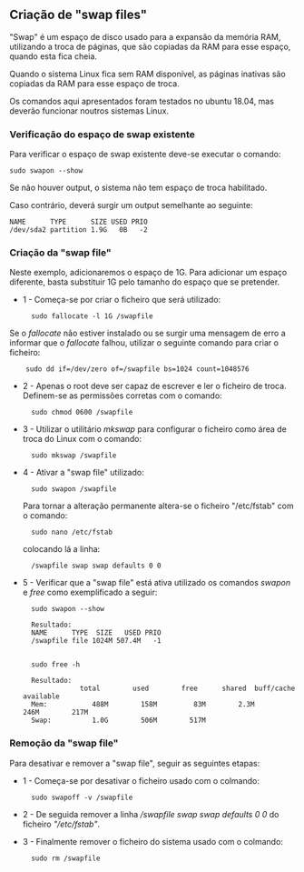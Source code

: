 ## Criação de "swap files"

"Swap" é um espaço de disco usado para a expansão da memória RAM, utilizando a troca de páginas, que são copiadas da RAM para esse espaço, quando esta fica cheia.

Quando o sistema Linux fica sem RAM disponível, as páginas inativas são copiadas da RAM para esse espaço de troca.

Os comandos aqui apresentados foram testados no ubuntu 18.04, mas deverão funcionar noutros sistemas Linux.

### Verificação do espaço de swap existente
Para verificar o espaço de swap existente deve-se executar o comando:

    sudo swapon --show
  
Se não houver output, o sistema não tem espaço de troca habilitado.

Caso contrário, deverá surgir um output semelhante ao seguinte:

    NAME      TYPE      SIZE USED PRIO
    /dev/sda2 partition 1.9G   0B   -2

### Criação da "swap file"
Neste exemplo, adicionaremos o espaço de 1G. Para adicionar um espaço diferente, basta substituir 1G pelo tamanho do espaço que se pretender.

- 1 - Começa-se por criar o ficheiro que será utilizado:

        sudo fallocate -l 1G /swapfile

Se o _fallocate_ não estiver instalado ou se surgir uma mensagem de erro a informar que o _fallocate_ falhou, utilizar o seguinte comando para criar o ficheiro:

        sudo dd if=/dev/zero of=/swapfile bs=1024 count=1048576

- 2 - Apenas o root deve ser capaz de escrever e ler o ficheiro de troca. Definem-se as permissões corretas com o comando:
  
        sudo chmod 0600 /swapfile

- 3 - Utilizar o utilitário _mkswap_ para configurar o ficheiro como área de troca do Linux com o comando:
  
        sudo mkswap /swapfile

- 4 - Ativar a "swap file" utilizado:
  
        sudo swapon /swapfile
  
  Para tornar a alteração permanente altera-se o ficheiro "/etc/fstab" com o comando:
    
        sudo nano /etc/fstab
  
  colocando lá a linha:
    
        /swapfile swap swap defaults 0 0
  
- 5 - Verificar que a "swap file" está ativa utilizado os comandos _swapon_ e _free_ como exemplificado a seguir:
  
        sudo swapon --show
        
        Resultado:
        NAME      TYPE  SIZE   USED PRIO
        /swapfile file 1024M 507.4M   -1

    
        sudo free -h
        
        Resultado:
                    total        used        free      shared  buff/cache   available
        Mem:           488M        158M         83M        2.3M        246M        217M
        Swap:          1.0G        506M        517M

### Remoção da "swap file"
Para desativar e remover a "swap file", seguir as seguintes etapas:

- 1 - Começa-se por desativar o ficheiro usado com o colmando:
  
        sudo swapoff -v /swapfile

- 2 - De seguida remover a linha _/swapfile swap swap defaults 0 0_ do ficheiro _"/etc/fstab"_.

- 3 - Finalmente remover o ficheiro do sistema usado com o colmando:
  
        sudo rm /swapfile





